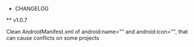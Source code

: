 * CHANGELOG

** v1.0.7

Clean AndroidManifest.xml of android:name="" and android:icon="", that can cause conflicts on some projects